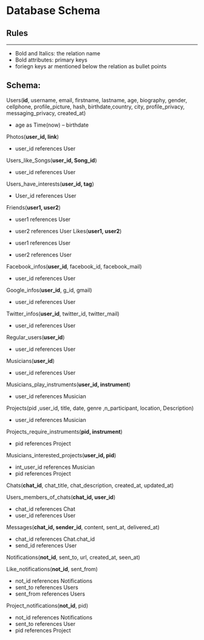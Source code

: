 #  Database Schema
## Rules
----------------------
- Bold and Italics: the relation name
- Bold attributes: primary keys
- foriegn keys ar mentioned below the relation as bullet points
## Schema:

Users(**id**, username, email, firstname, lastname, age, biography, gender, cellphone, profile_picture, hash, birthdate,country, city, profile_privacy, messaging_privacy, created_at)

- age as Time(now) – birthdate

Photos(**user_id, link**)
- user_id references User

Users_like_Songs(**user_id, Song_id**)

- user_id references User

Users_have_interests(**user_id, tag**)

- User_id references User

Friends(**user1, user2**)

- user1 references User
- user2 references User
Likes(**user1, user2**)

- user1 references User
- user2 references User

Facebook_infos(**user_id**, facebook_id, facebook_mail)

- user_id references User

Google_infos(**user_id**, g_id, gmail)

- user_id references User

Twitter_infos(**user_id**, twitter_id, twitter_mail)

- user_id references User


Regular_users(**user_id**)

- user_id references User

Musicians(**user_id**)

- user_id references User



Musicians_play_instruments(**user_id, instrument**)

- user_id references Musician

Projects(pid ,user_id, title, date, genre ,n_participant, location, Description)

- user_id references Musician

Projects_require_instruments(**pid, instrument**)

- pid references Project


Musicians_interested_projects(**user_id, pid**)

- int_user_id references Musician
- pid references Project

Chats(**chat_id**, chat_title, chat_description, created_at, updated_at)

Users_members_of_chats(**chat_id, user_id**)

- chat_id references Chat
- user_id references User

Messages(**chat_id, sender_id**, content, sent_at, delivered_at)

- chat_id references Chat.chat_id
- send_id references User

Notifications(**not_id**, sent_to, url, created_at, seen_at)

Like_notifications(**not_id**, sent_from)

- not_id references Notifications
- sent_to references Users
- sent_from references Users

Project_notifications(**not_id**, pid)

- not_id references Notifications
- sent_to references User
- pid references Project
 
